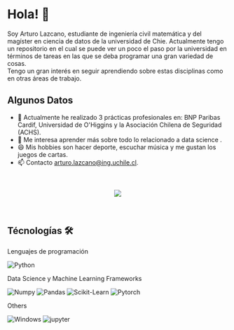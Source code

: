 # Hola! 👋

<!--

Here are some ideas to get you started:

- 🔭 I’m currently working on ...
- 🌱 I’m currently learning ...
- 👯 I’m looking to collaborate on ...
- 🤔 I’m looking for help with ...
- 💬 Ask me about ...
- 📫 How to reach me: ...
- 😄 Pronouns: ...
- ⚡ Fun fact: ...
-->

Soy Arturo Lazcano, estudiante de ingeniería civil matemática y del magíster en ciencia de datos de la universidad de Chie. Actualmente tengo un repositorio en el cual se puede ver un poco el paso por la universidad en términos de tareas en las que se deba programar una gran variedad de cosas. <br>
Tengo un gran interés en seguir aprendiendo sobre estas disciplinas como en otras áreas de trabajo. 
<br>

<!--
# <p align="center">
    <a href="www.linkedin.com/in/arturo-lazcano">
        <img src="https://img.shields.io/badge/LinkedIn-0077B5?style=for-the-badge&logo=linkedin&logoColor=white"/>
    </a>
    <a href="mailto:arturo.lazcano@ug.uchile.cl">
        <img src="https://img.shields.io/badge/Gmail-D14836?style=for-the-badge&logo=gmail&logoColor=white"/>
    </a>
</p>
-->

## Algunos Datos

- 🔭 Actualmente he realizado 3 prácticas profesionales en: BNP Paribas Cardif, Universidad de O'Higgins y la Asociación Chilena de Seguridad (ACHS). 
- 🌱 Me interesa aprender más sobre todo lo relacionado a data science .
- 😄 Mis hobbies son hacer deporte, escuchar música y me gustan los juegos de cartas.
- 📫 Contacto [arturo.lazcano@ing.uchile.cl](arturo.lazcano@ug.uchile.cl).

<br>
<br>

<div align='center'>
<img src="https://github-readme-stats.vercel.app/api?username=DDominguezD&count_private=true&show_icons=true&custom_title=Github&theme=chartreuse-dark&bg_color=0,000000,130F40&layout=compact&border_radius=8">
</div>

<br>
<br>


## Técnologías 🛠️

Lenguajes de programación

![Python](https://img.shields.io/badge/Python-FFD43B?style=flat-square&logo=python&logoColor=blue)

Data Science y Machine Learning Frameworks

![Numpy](https://img.shields.io/badge/Numpy-777BB4?style=flat-square&logo=numpy&logoColor=white])
![Pandas](https://img.shields.io/badge/Pandas-2C2D72?style=flat-square&logo=pandas&logoColor=white])
![Scikit-Learn](https://img.shields.io/badge/scikit_learn-F7931E?style=flat-square&logo=scikit-learn&logoColor=white])
![Pytorch](https://img.shields.io/badge/PyTorch-EE4C2C?style=flat-square&logo=pytorch&logoColor=white])

Others

![Windows](https://img.shields.io/badge/Windows-0078D6?style=flat-square&logo=windows&logoColor=white)
![jupyter](https://img.shields.io/badge/Jupyter-F37626.svg?&style=flat-square&logo=Jupyter&logoColor=white)

